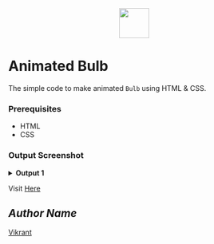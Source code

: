 <div align="center">
  <img height="60" src="https://user-images.githubusercontent.com/85709371/153715643-d0d2a5b8-3be9-41bc-9885-de1dc5808a20.png">
</div>

# Animated Bulb
The simple code to make animated `Bulb` using HTML & CSS.

### Prerequisites
- HTML
- CSS

### Output Screenshot
<details><summary><b>Output 1</b></summary>
  <p align="center">
    <a href="Outputs/bulb 1.png"><img src="![bulb 1](https://user-images.githubusercontent.com/85709371/154117067-a0dbbf69-5c0a-46c2-8cd4-dc2d5a507789.png)" alt="bulb 1"></a>
  </p>
</details>

Visit <a href="https://vikrant-v28.github.io/neon-button-animation/">Here</a>

## *Author Name*
[Vikrant](https://github.com/vikrant-v28)
